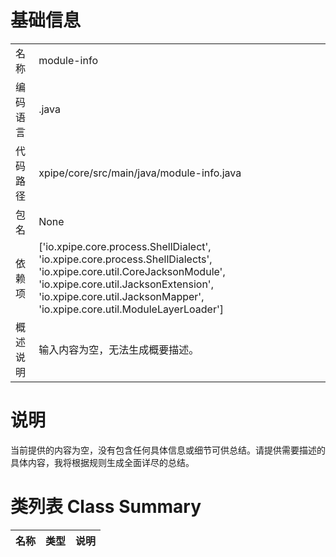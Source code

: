 # 基础信息

|      |      |
|------|------|
| 名称 | module-info |
| 编码语言 | .java |
| 代码路径 | xpipe/core/src/main/java/module-info.java |
| 包名 | None |
| 依赖项 | ['io.xpipe.core.process.ShellDialect', 'io.xpipe.core.process.ShellDialects', 'io.xpipe.core.util.CoreJacksonModule', 'io.xpipe.core.util.JacksonExtension', 'io.xpipe.core.util.JacksonMapper', 'io.xpipe.core.util.ModuleLayerLoader'] |
| 概述说明 | 输入内容为空，无法生成概要描述。 |

# 说明

当前提供的内容为空，没有包含任何具体信息或细节可供总结。请提供需要描述的具体内容，我将根据规则生成全面详尽的总结。

# 类列表 Class Summary

| 名称   | 类型  | 说明 |
|-------|------|-------------|




